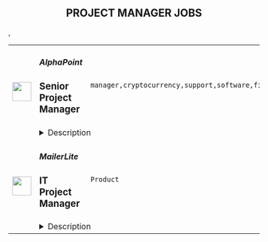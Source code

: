 <div align="center"><h2>PROJECT MANAGER JOBS</h2></div><table><tr>
                <td width="100" height="100" rowspan="2">
                    <img src="https://remoteok.com/assets/img/jobs/f7562f46be64c91e4f5a350846d1952b1672902959.peg" width="38px" height="auto">
                </td>
                <td width="300">
                    <h5>AlphaPoint</h5>
                    <h3>Senior Project Manager</h3>
                </td>
                <td width="300">
                    <code>manager,cryptocurrency,support,software,financial,leader,management,lead,senior</code>
                </td>
                <td width="200">
                <text>1 days ago</text>
                </td>
                <td width="100" rowspan="2">
                <a href="https://remoteOK.com/remote-jobs/remote-senior-project-manager-alphapoint-174779" align="right" target="_blank">Apply</a>
                </td>
            </tr>
            <tr>
                <td colspan="3">
                <details><summary>Description</summary>
                <p style="line-height:1.2;margin-top:16px;margin-bottom:16px;"><span style="font-size:14px;"><strong>About AlphaPoint:</strong></span></p><p style="line-height:1.2;margin-top:16px;margin-bottom:16px;"> </p><p style="line-height:1.2;margin-top:16px;margin-bottom:16px;"><br><span style="font-size:16px;">AlphaPoint is a financial technology company powering digital asset exchanges and brokerages worldwide. Through its secure, scalable, and customizable white-label digital asset trading platform, AlphaPoint has enabled over 150 customers in 35 countries to launch and operate digital asset markets, as well as to support the digitization of assets. AlphaPoint and its award-winning blockchain technology has helped startups and institutions discover and execute their blockchain strategies since 2013.</span><br> </p><p style="line-height:1.2;margin-top:16px;margin-bottom:16px;"> </p><p style="line-height:1.2;margin-top:16px;margin-bottom:16px;"><span style="font-size:10.5pt;white-space:pre-wrap;"><span style="font-family:Arial;"><span style="color:#000000;"><span style="font-weight:700;"><span style="font-style:normal;"><span style="text-decoration:none;">Responsibilities:</span></span></span></span></span></span><span style="font-size:10.5pt;white-space:pre-wrap;"><span style="font-family:Arial;"><span style="color:#000000;"><span style="font-weight:400;"><span style="font-style:normal;"><span style="text-decoration:none;"> </span></span></span></span></span></span></p><p style="line-height:1.2;margin-top:16px;margin-bottom:16px;"><span style="font-size:11pt;white-space:pre-wrap;"><span style="font-family:Arial;"><span style="color:#000000;"><span style="font-weight:400;"><span style="font-style:normal;"><span style="text-decoration:none;">AP is looking for an experienced Project Manager to manage and lead all key projects across AlphaPoint. </span></span></span></span></span></span><span style="font-size:11pt;white-space:pre-wrap;"><span style="font-family:Arial;"><span style="color:#000000;"><span style="background-color:#ffffff;"><span style="font-weight:400;"><span style="font-style:normal;"><span style="text-decoration:none;">This includes the coordination and completion of projects on time within budget and within scope. He/She will oversee all aspects of company projects. Set deadlines, assign responsibilities, and monitor and summarize progress of projects. Prepare reports for upper management regarding the status of all projects. The successful candidate will work directly with clients to ensure deliverables fall within the applicable scope and budget. He or she will coordinate with other departments to ensure all aspects of each project are compatible and aligned to fulfill client needs.</span></span></span></span></span></span></span></p><p style="line-height:1.2;margin-top:16px;margin-bottom:16px;"><span style="font-size:11pt;white-space:pre-wrap;"><span style="font-family:Arial;"><span style="color:#000000;"><span style="background-color:#ffffff;"><span style="font-weight:400;"><span style="font-style:normal;"><span style="text-decoration:underline;"><span style="">This role will be 100% US remote, EST preferred.</span></span></span></span></span></span></span></span></p><p> </p><p style="line-height:1.2;margin-top:16px;margin-bottom:16px;"><span style="font-size:10.5pt;white-space:pre-wrap;"><span style="font-family:Arial;"><span style="color:#000000;"><span style="font-weight:700;"><span style="font-style:normal;"><span style="text-decoration:none;">Basic requirements:</span></span></span></span></span></span></p><ul>
<li style="list-style-type:disc;"><span style="font-size:11pt;white-space:pre-wrap;"><span style="font-family:Arial;"><span style="color:#202124;"><span style="font-weight:400;"><span style="font-style:normal;"><span style="text-decoration:none;">At least 10+ years experienced in Project Management and PMP certified or PRINCE II Certified</span></span></span></span></span></span></li>
<li style="list-style-type:disc;"><span style="font-size:11pt;white-space:pre-wrap;"><span style="font-family:Arial;"><span style="color:#202124;"><span style="font-weight:400;"><span style="font-style:normal;"><span style="text-decoration:none;">Past performance having managed client relationships and all stakeholders involved across the organization by managing and controlling all stages of the project lifecycle</span></span></span></span></span></span></li>
<li style="list-style-type:disc;"><span style="font-size:11pt;white-space:pre-wrap;"><span style="font-family:Arial;"><span style="color:#202124;"><span style="font-weight:400;"><span style="font-style:normal;"><span style="text-decoration:none;">Proven ability to develop detailed project scoping</span></span></span></span></span></span></li>
<li style="list-style-type:disc;"><span style="font-size:11pt;white-space:pre-wrap;"><span style="font-family:Arial;"><span style="color:#202124;"><span style="font-weight:400;"><span style="font-style:normal;"><span style="text-decoration:none;">Solid organization skills and strong ability to multitask</span></span></span></span></span></span></li>
<li style="list-style-type:disc;"><span style="font-size:11pt;white-space:pre-wrap;"><span style="font-family:Arial;"><span style="color:#202124;"><span style="font-weight:400;"><span style="font-style:normal;"><span style="text-decoration:none;">Excellent written and verbal communication skills</span></span></span></span></span></span></li>
<li style="list-style-type:disc;"><span style="font-size:11pt;white-space:pre-wrap;"><span style="font-family:Arial;"><span style="color:#202124;"><span style="font-weight:400;"><span style="font-style:normal;"><span style="text-decoration:none;">Ability to influence teams and monitor/track team progress from start to end of project</span></span></span></span></span></span></li>
<li style="list-style-type:disc;"><span style="font-size:11pt;white-space:pre-wrap;"><span style="font-family:Arial;"><span style="color:#202124;"><span style="font-weight:400;"><span style="font-style:normal;"><span style="text-decoration:none;">Past experience running large, complex and multiple projects at the same time while leading teams on deadlines and delivery</span></span></span></span></span></span></li>
<li style="list-style-type:disc;"><span style="font-size:11pt;white-space:pre-wrap;"><span style="font-family:Arial;"><span style="color:#202124;"><span style="font-weight:400;"><span style="font-style:normal;"><span style="text-decoration:none;">Ensure resource availability and allocation so that project is delivered within scope, budget and on schedule</span></span></span></span></span></span></li>
<li style="list-style-type:disc;"><span style="font-size:11pt;white-space:pre-wrap;"><span style="font-family:Arial;"><span style="color:#202124;"><span style="font-weight:400;"><span style="font-style:normal;"><span style="text-decoration:none;">Past performance with tracking project performance and motivating teams to achieve the successful completion of short and long-term goals</span></span></span></span></span></span></li>
<li style="list-style-type:disc;"><span style="font-size:11pt;white-space:pre-wrap;"><span style="font-family:Arial;"><span style="color:#202124;"><span style="font-weight:400;"><span style="font-style:normal;"><span style="text-decoration:none;">Manage changes to the project scope, project schedule, and project costs using appropriate verification techniques</span></span></span></span></span></span></li>
<li style="list-style-type:disc;"> </li>
<li style="list-style-type:disc;"><span style="font-size:11pt;white-space:pre-wrap;"><span style="font-family:Arial;"><span style="color:#202124;"><span style="font-weight:400;"><span style="font-style:normal;"><span style="text-decoration:none;">Measure performance using appropriate project management tools and techniques</span></span></span></span></span></span></li>
<li style="list-style-type:disc;"><span style="font-size:11pt;white-space:pre-wrap;"><span style="font-family:Arial;"><span style="color:#202124;"><span style="font-weight:400;"><span style="font-style:normal;"><span style="text-decoration:none;">Meet budgetary objectives and make adjustments to project constraints based on financial analysis</span></span></span></span></span></span></li>
<li style="list-style-type:disc;"><span style="font-size:11pt;white-space:pre-wrap;"><span style="font-family:Arial;"><span style="color:#202124;"><span style="font-weight:400;"><span style="font-style:normal;"><span style="text-decoration:none;">Experienced in Project Management Software and tools</span></span></span></span></span></span></li>
</ul><p style="line-height:1.2;margin-top:45px;margin-bottom:55px;"><span style="font-size:10.5pt;white-space:pre-wrap;"><span style="font-family:Arial;"><span style="color:#000000;"><span style="font-weight:700;"><span style="font-style:normal;"><span style="text-decoration:none;">Preferred skills & knowledge:</span></span></span></span></span></span></p><ul><li style="line-height:1.2;margin-top:45px;margin-bottom:55px;"><span style="font-size:11pt;white-space:pre-wrap;"><span style="font-family:Arial;"><span style="color:#000000;"><span style="font-weight:400;"><span style="font-style:normal;"><span style="text-decoration:none;">Previous fintech/cryptocurrency industry experience Thought leader in Project Management / technology communities</span></span></span></span></span></span></li></ul><p style="line-height:1.2;margin-top:45px;margin-bottom:55px;"><b>Here are some of the benefits of working at AlphaPoint:</b></p><ul>
<li>Competitive base salary, bonus, and equity</li>
<li>Comprehensive health, dental, vision insurance coverage</li>
<li>Life Insurance</li>
<li>Short and long-term disability benefits</li>
<li>401k company match</li>
<li>Unlimited PTO</li>
<li>Company credit card</li>
<li>Computer equipment and workplace furniture allowance to suit your needs</li>
<li>Great colleagues and an inspiring startup environment with colleagues internationally</li>
<li>$100 worth of cryptocurrency of your choice upon joining AlphaPoint</li>
<li>Company paid coworking space benefits</li>
<li>$2500/year for learning and development</li>
</ul><p><figure><iframe style="width:500px;height:281px;" src="//www.youtube.com/embed/r8N-hsJU-g4" frameborder="0" allowfullscreen=""></iframe></figure></p><br/><br/>Please mention the word **PROVIDENCE** and tag RMy4yMzYuNTguMTkx when applying to show you read the job post completely (#RMy4yMzYuNTguMTkx). This is a beta feature to avoid spam applicants. Companies can search these words to find applicants that read this and see they're human.
                </details>
                </td>
            </tr>,<tr>
                <td width="100" height="100" rowspan="2">
                    <img src="https://weworkremotely.com/assets/IsotypeV2-1ebe3dd57673f3e8d02b7490bc0faaef55d6a95d3a4aaf17298bd3ed503ae7fe.svg" width="38px" height="auto">
                </td>
                <td width="300">
                    <h5>MailerLite</h5>
                    <h3> IT Project Manager</h3>
                </td>
                <td width="300">
                    <code>Product</code>
                </td>
                <td width="200">
                <text>2 days ago</text>
                </td>
                <td width="100" rowspan="2">
                <a href="https://weworkremotely.com/remote-jobs/mailerlite-it-project-manager" align="right" target="_blank">Apply</a>
                </td>
            </tr>
            <tr>
                <td colspan="3">
                <details><summary>Description</summary>
                

<p>
  <strong>Headquarters:</strong> USA
    <br /><strong>URL:</strong> <a href="https://www.mailerlite.com/company-values">https://www.mailerlite.com/company-values</a>
</p>

<div>
<strong>Job description<br></strong><br>
</div><div>
<a href="https://www.mailerlite.com/">MailerLite</a> is one of the fastest-growing email marketing services. We help more than 1 million businesses around the world to keep in touch with their customers. Today, we are a team of more than 130 dreamers, adventurers, and world travelers passionate about what we do and believe in. And we are ready for another talented person to join the party.</div><div>
<br>We are looking for a Project Manager to help the Product team ship improvements, features and integrations from the beginning to the end. Let’s 🚀 together!<br><br><br>
</div><div>
<strong>Why MailerLite?<br></strong>Wondering why we think you’ll love working at MailerLite? Here are 5 reasons!</div><div><br></div><ul>
<li>
<strong>You won’t be bored<br></strong>We have big plans not just for the Product itself but for the Product team too and you will be a big part of that!<br><br>
</li>
<li>
<strong>You will be challenged with interesting tasks<br></strong>The role includes working on a variety of projects from smaller improvements to bigger feature launches and you get to do that with a talented multicultural team.<br><br>
</li>
<li>
<strong>You will take ownership<br></strong>We don’t micromanage and try not to interrupt your work with random tasks. We do expect you to take full responsibility and ownership for the stuff you build.<br><br>
</li>
<li>
<strong>You will have experts at hand<br></strong>Whenever you’re stuck, your teammates are eager to help you grow. And they’d love for you to share your knowledge too!<br><br>
</li>
<li>
<strong>You can pick where you want to work, every day<br></strong>At MailerLite, we embrace the remote culture. Every day you get to choose what environment makes you most productive.<br><br>
</li>
<li>
<strong>You can count on stability<br></strong>You can count on us to offer you a stable workplace! We're continuously growing and we’ve been around for more than 10 years.</li>
</ul><div>
<br><br><strong>What you will work on</strong>
</div><ul>
<li>Manage your team’s backlog, constantly iterating on scope, working with the team to plan, ensure timely delivery of business goals</li>
<li>Promote the principle of continuous and measurable improvement</li>
<li>Host online calls for brainstorming, planning and online team-buildings</li>
<li>Collaborate with marketing and support teams to launch projects louder and smoother</li>
<li>Work on your own ideas to improve the team’s productivity or the product itself<br><br>
</li>
</ul><div>
<br><br>
</div><div><strong>What we expect from you</strong></div><ul>
<li>At least 1 year proven experience in a Tech Project Management Role</li>
<li>Have a proven experience in agile methodologies preferably with development teams.</li>
<li>Outstanding communication skills in English.</li>
<li>Can deal with uncertainty around business requirements.</li>
<li>Creative problem-solving and can-do approach.</li>
<li>Has experience working with GitHub, Notion and Zoom.</li>
<li>Can plan kick-ass events online for team-building.</li>
<li>Strong growth mindset, passionate about learning.</li>
<li>Outstanding attention to detail (if you apply, include the word <em>lite</em> somewhere in your application).</li>
<li>Interested in one or more industries: email marketing, automation, e-commerce, mobile apps (iOS), web development.</li>
<li>Timezone requirement UTC +- 4</li>
</ul><div>
<br><br><strong>What we offer</strong>
</div><ul>
<li>Yearly salary: $36000 - $45600 a year (gross)</li>
<li>Remote-first culture with the team working remotely from all over the world</li>
<li>Remote health insurance. Every team member gets global health insurance with full coverage in their home country and 175+ countries. No exclusions for pandemics</li>
<li>Company-paid retreats. Once per year we gather for a week in an exotic location to work, learn and have fun together</li>
<li>31 days of vacation per year. We encourage you to unplug and recharge!</li>
<li>4 creative days. One paid day off per quarter to do something creative and fun.</li>
<li>12 parental days per year. Parents can take one paid day off every month to spend time with their children.</li>
<li>Parenting budget. Anyone who becomes a parent through childbirth or adoption gets a budget as a gift.</li>
<li>Joy Budget. Annual budget to spent on whatever that brings you joy.</li>
<li>MacBook and other tools that'll help you to do your job efficiently</li>
<li>Check the full list of our awesome benefits <a href="https://www.mailerlite.com/jobs"><strong>here.</strong></a>
</li>
</ul><div>
<br><br><strong>Meet your Team Lead</strong>
</div><div><img src="https://www.mailerlite.com/img/containers/assets/team/avatars/migle_.jpg/c89593e701f6c96855c0e8c26c3ad383.jpg" width="160" height="160"></div><div>
<strong>Migle - </strong>Product Manager<br><a href="https://www.linkedin.com/in/miglenav/">LinkedIn profile</a>
</div><blockquote>I’m Migle which is a pretty hard Lithuanian name to pronounce. Let's just say I have way too many nicknames to count. I am Product Manager at MailerLite and I've been in the company for almost 6 years. I enjoy travelling maybe a bit too much while at home I attend pilates class, go for a walk with my Shiba or spend time discovering new tools. I #lovemyjob because we have a great bunch of people to tackle challenges together. Come and join us!</blockquote><div><br></div><div><br></div><div><strong>Interested?</strong></div><div>
<br>Don't send us a CV. We like to do things differently. Instead, fill out the application form <a href="https://mailerlite1.recruitee.com/o/it-project-manager/c/new"><strong>HERE.</strong></a>
</div>

<p><strong>To apply:</strong> <a href="https://weworkremotely.com/remote-jobs/mailerlite-it-project-manager">https://weworkremotely.com/remote-jobs/mailerlite-it-project-manager</a></p>

                </details>
                </td>
            </tr>,<tr>
                <td width="100" height="100" rowspan="2">
                    <img src="https://pbs.twimg.com/profile_images/1569512792381878278/Smf8h3tt_400x400.jpg" width="38px" height="auto">
                </td>
                <td width="300">
                    <h5>ConvertKit</h5>
                    <h3>Project Manager</h3>
                </td>
                <td width="300">
                    <code></code>
                </td>
                <td width="200">
                <text>0 days ago</text>
                </td>
                <td width="100" rowspan="2">
                <a href="https://apply.workable.com/convertkit/j/2B664F0454" align="right" target="_blank">Apply</a>
                </td>
            </tr>
            <tr>
                <td colspan="3">
                <details><summary>Description</summary>
                <p>ConvertKit is a powerful marketing platform built for creators, by creators. We help creators grow and monetize their audience with ease. For coaches, youtubers, authors, podcasters and other creatives, there isn’t a better marketing hub to rely on to grow audiences, automate email marketing, and sell digital products - all within one platform. More importantly, there isn’t a team more committed to helping creators earn a living.</p> <p>We’re on a mission to help creators earn $1 billion using our creator marketing platform. We have always been 100% independent and 100% remote. We are proud to have built a product that our customers love, and we look for people who have enthusiasm and belief in our mission, vision, and values to join our team.</p><p><strong>The Role</strong></p> <p>With growth as a focal point, we are looking for a project manager to sit at the heart of the Growth team at ConvertKit. Reports to and works directly with the CRO. This is an excellent opportunity for someone experienced with planning, building, and leading projects for a SAAS business. The ideal candidate has a proven track record of guiding projects from conception to completion and generating measurable results for the business.</p><p><strong>Responsibilities</strong></p><ul> <li>Manage and coordinate multiple projects across the Growth team and potentially the broader organization to ensure they are completed on time and within budget<br> </li> <li>Lead weekly Revenue planning meeting and preparation</li> <li>Partner with senior growth leadership to organize and plan project tasks and schedules</li> <li>Understand and navigate the ins-and-outs of each individual department and how they relate and best work together</li> <li>Communicate project status to stakeholders and key project participants</li> <li>Stay aware of company goals and strategies to ensure projects align with business priorities</li> <li>Facilitate and encourage collaboration across departments to ensure projects are completed successfully</li> <li>Delegate work to team members based on skills and expertise</li> <li>Optimize project deliverables, schedule, and budgeting</li> <li>Work with Ops team to develop cost estimates and project financial plans</li> <li>Create presentations and reports to communicate project status</li> <li>Keep the project team focused on the end goal</li> <li>Attend twice-yearly, in-person company retreats</li> </ul><ul> </ul><ul> </ul><ul> </ul><h3>Requirements: </h3><ul> <li>Minimum of 3 years of Project Management experience or transferable experience in another field<br> </li> <li>Demonstrable problem-solving project management experience and skills</li> <li>Familiarity with SAAS Metrics and close attention to data</li> <li>Strong interpersonal and team leadership skills</li> <li>Strong organizational, time management, and verbal and written communication skills</li> <li>Ability to manage multiple projects simultaneously</li> <li>Proficiency in project management tools and software. We’re currently using Monday.com</li> <li>Creative thinking and effective execution - you combine creator needs with business strategy to shape ambitious goals that move the business forward. You bring these to life through efficient process</li> <li>Enjoy working autonomously in a fast-moving, ever-evolving environment where you prioritize your work to meet goals</li> <li>Ability to bring the mindset of a creator - who ConvertKit serves - into your decision-making process</li> <li>Exceptional visual, written, and spoken communication and presentation skills</li> <li>Comfortable working in a 100% remote environment</li> <li>Have enthusiasm and belief in our <a href="https://convertkit.com/mission" rel="nofollow noreferrer noopener" class="external">mission, vision, and values</a> </li> </ul><ul> </ul><ul> </ul><ul> </ul><h3>Benefits: </h3><p>ConvertKit has standardized salaries based on position, no matter where you live. We have five to six levels for roles on the marketing team. For this role, we’re hiring at a level 3 ($105,500) or 4 ($132,500). Your level is determined based on experience and our interview process.</p><p><br></p><p><strong>Other benefits include:</strong></p><ul> <li>Profit Sharing - <a href="https://twitter.com/nathanbarry/status/1491429183977050114" rel="nofollow noreferrer noopener" class="external">Learn about profit sharing and compensation at ConvertKit</a> </li> <li>Four weeks paid vacation</li> <li>$1,000 yearly vacation bonus for taking five consecutive days of vacation, fully unplugged from work</li> <li>10 paid holidays in addition to the vacation time outlined above</li> <li>Four-week, paid sabbatical after five years with the team</li> <li>Two weeks of paid sick + mental health and wellbeing time per year</li> <li>Up to six weeks of paid bereavement leave, medical leave, and disaster after six months of employment, two weeks of each paid leave in your first six months</li> <li>12 weeks paid parental leave and flexible scheduling in your child’s first year</li> <li>Monthly medical benefits up to $1,750 a month toward premiums. Dental and vision premiums covered 100%</li> <li>Gender-affirming benefits</li> <li>401k with a 5% match</li> <li>Equity in ConvertKit - when you join and when you help us hit company targets</li> <li>$3,000 annual childcare benefit</li> <li>$4,000 equipment allowance for your first two years, $3,000 budget every following two years (US employees only)</li> <li>$3,500 annual learning &amp; development budget</li> </ul><p><br></p><p><strong>How to Apply</strong></p><p>We know that most people hate interviewing (we relate!). We aim to make it as good of an experience as we can, and part of that includes keeping you informed during the process.</p> <p>Here’s what you can expect from the process:</p><ul> <li>Written application</li> <li>A phone screen with Recruiter</li> <li>A video screen with Hiring Manager</li> <li>A short, 2-hour or less homework assignment</li> <li>A “technical” interview to discuss the homework assignment and your experience</li> <li>A culture contribution interview</li> </ul><p>To get started, complete this application, including answers to the questions on the next page. We read every single application, and your responses to our application questions help put your experience into context.</p><p>ConvertKit is an equal opportunity employer. We value diversity in all of its forms, and we hire the best person we can for each role, no matter your personal background. Research tells us that applicants who are female or non-binary, as well as applicants who are people of color, are less likely to apply for roles they do not feel 100% qualified for. If you think you meet more than 50% of our requirements but fewer than 100% of them, please apply. We’re imperfect communicators, so think of our job postings as the starting point for discussion rather than proof that you shouldn’t apply.</p>
                </details>
                </td>
            </tr></table>